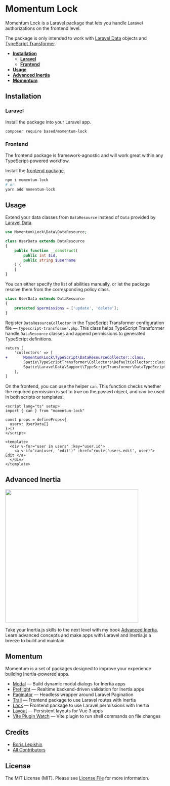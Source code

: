 # Momentum Lock

Momentum Lock is a Laravel package that lets you handle Laravel authorizations on the frontend level.

The package is only intended to work with [Laravel Data](https://github.com/spatie/laravel-data) objects and [TypeScript Transformer](https://github.com/spatie/laravel-typescript-transformer).

- [**Installation**](#installation)
  - [**Laravel**](#laravel)
  - [**Frontend**](#frontend)
- [**Usage**](#usage)
- [**Advanced Inertia**](#advanced-inertia)
- [**Momentum**](#momentum)

## Installation

### Laravel

Install the package into your Laravel app.

```bash
composer require based/momentum-lock
```

### Frontend

The frontend package is framework-agnostic and will work great within any TypeScript-powered workflow.

Install the [frontend package](https://github.com/lepikhinb/momentum-lock-helper).

```bash
npm i momentum-lock
# or
yarn add momentum-lock
```

## Usage

Extend your data classes from `DataResource` instead of `Data` provided by [Laravel Data](https://github.com/spatie/laravel-data).

```php
use Momentum\Lock\Data\DataResource;

class UserData extends DataResource
{
    public function __construct(
        public int $id,
        public string $username
    ) {
    }
}
```

You can either specify the list of abilities manually, or let the package resolve them from the corresponding policy class.

```php
class UserData extends DataResource
{
    protected $permissions = ['update', 'delete'];
}
```

Register `DataResourceCollector` in the TypeScript Transformer configuration file — `typescript-transformer.php`. This class helps TypeScript Transformer handle `DataResource` classes and append permissions to generated TypeScript definitions.

```diff
return [
    'collectors' => [
+       Momentum\Lock\TypeScript\DataResourceCollector::class,
        Spatie\TypeScriptTransformer\Collectors\DefaultCollector::class,
        Spatie\LaravelData\Support\TypeScriptTransformer\DataTypeScriptCollector::class,
    ],
]
```

On the frontend, you can use the helper `can`. This function checks whether the required permission is set to true on the passed object, and can be used in both scripts or templates.

```vue
<script lang="ts" setup>
import { can } from "momentum-lock"

const props = defineProps<{
  users: UserData[]
}>()
</script>

<template>
  <div v-for="user in users" :key="user.id">
    <a v-if="can(user, 'edit')" :href="route('users.edit', user)"> Edit </a>
  </div>
</template>
```

## Advanced Inertia

[<img src="https://advanced-inertia.com/og.png" width="420px" />](https://advanced-inertia.com)

Take your Inertia.js skills to the next level with my book [Advanced Inertia](https://advanced-inertia.com/).
Learn advanced concepts and make apps with Laravel and Inertia.js a breeze to build and maintain.

## Momentum

Momentum is a set of packages designed to improve your experience building Inertia-powered apps.

- [Modal](https://github.com/lepikhinb/momentum-modal) — Build dynamic modal dialogs for Inertia apps
- [Preflight](https://github.com/lepikhinb/momentum-preflight) — Realtime backend-driven validation for Inertia apps
- [Paginator](https://github.com/lepikhinb/momentum-paginator) — Headless wrapper around Laravel Pagination
- [Trail](https://github.com/lepikhinb/momentum-trail) — Frontend package to use Laravel routes with Inertia
- [Lock](https://github.com/lepikhinb/momentum-lock) — Frontend package to use Laravel permissions with Inertia
- [Layout](https://github.com/lepikhinb/momentum-layout) — Persistent layouts for Vue 3 apps
- [Vite Plugin Watch](https://github.com/lepikhinb/vite-plugin-watch) — Vite plugin to run shell commands on file changes

## Credits

- [Boris Lepikhin](https://twitter.com/lepikhinb)
- [All Contributors](../../contributors)

## License

The MIT License (MIT). Please see [License File](LICENSE.md) for more information.
